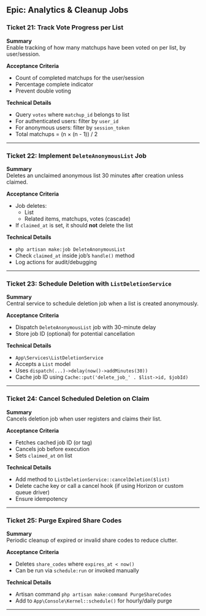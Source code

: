 ## Epic: Analytics & Cleanup Jobs

### Ticket 21: Track Vote Progress per List
**Summary**  
Enable tracking of how many matchups have been voted on per list, by user/session.

**Acceptance Criteria**
- Count of completed matchups for the user/session
- Percentage complete indicator
- Prevent double voting

**Technical Details**
- Query `votes` where `matchup_id` belongs to list
- For authenticated users: filter by `user_id`
- For anonymous users: filter by `session_token`
- Total matchups = (n × (n - 1)) / 2

---

### Ticket 22: Implement `DeleteAnonymousList` Job
**Summary**  
Deletes an unclaimed anonymous list 30 minutes after creation unless claimed.

**Acceptance Criteria**
- Job deletes:
  - List
  - Related items, matchups, votes (cascade)
- If `claimed_at` is set, it should **not** delete the list

**Technical Details**
- `php artisan make:job DeleteAnonymousList`
- Check `claimed_at` inside job’s `handle()` method
- Log actions for audit/debugging

---

### Ticket 23: Schedule Deletion with `ListDeletionService`
**Summary**  
Central service to schedule deletion job when a list is created anonymously.

**Acceptance Criteria**
- Dispatch `DeleteAnonymousList` job with 30-minute delay
- Store job ID (optional) for potential cancellation

**Technical Details**
- `App\Services\ListDeletionService`
- Accepts a `List` model
- Uses `dispatch(...)->delay(now()->addMinutes(30))`
- Cache job ID using `Cache::put('delete_job_' . $list->id, $jobId)`

---

### Ticket 24: Cancel Scheduled Deletion on Claim
**Summary**  
Cancels deletion job when user registers and claims their list.

**Acceptance Criteria**
- Fetches cached job ID (or tag)
- Cancels job before execution
- Sets `claimed_at` on list

**Technical Details**
- Add method to `ListDeletionService::cancelDeletion($list)`
- Delete cache key or call a cancel hook (if using Horizon or custom queue driver)
- Ensure idempotency

---

### Ticket 25: Purge Expired Share Codes
**Summary**  
Periodic cleanup of expired or invalid share codes to reduce clutter.

**Acceptance Criteria**
- Deletes `share_codes` where `expires_at < now()`
- Can be run via `schedule:run` or invoked manually

**Technical Details**
- Artisan command `php artisan make:command PurgeShareCodes`
- Add to `App\Console\Kernel::schedule()` for hourly/daily purge

---